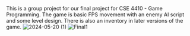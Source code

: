 This is a group project for our final project for CSE 4410 - Game Programming. The game is basic FPS movement with an enemy AI script and some level design. There is also an inventory in later versions of the game. 
![2024-05-20 (1)](https://github.com/jgromo/Final4410/assets/54650393/e8bfc29f-6e22-49a6-b7da-cc1cc8056ef7)
![Final1](https://github.com/jgromo/Final4410/assets/54650393/057e2847-c574-4e49-a9fd-7786a6ff3d03)

